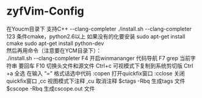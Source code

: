 # zyfVim-Config
在Youcm目录下 支持C++ --clang-completer
./install.sh --clang-completer
123
条件cmake，python2.6以上
如果没有的化要安装
sudo apt-get install cmake 
sudo apt-get install python-dev  
然后再用命令（注意要在YCM目录下）：  
./install.sh --clang-completer 
F4    开启winmananger    代码导航
F7    grep 当前字符串   要回车
F10   切换头文件和源文件
Ctrl+c  可视模式下复制到系统剪切版
Ctrl +a  全选    在输入 “=”  格式话选中代码
:copen 打开quickfix窗口
:cclose 关闭quickfix窗口
,cc   视图模式下注释
,cu   取消注释
$ctags -Rbq  生成tags 文件
$cscope -Rbq   生成cscope.out 文件
